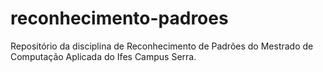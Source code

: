 # reconhecimento-padroes
Repositório da disciplina de Reconhecimento de Padrões do Mestrado de Computação Aplicada do Ifes Campus Serra.
